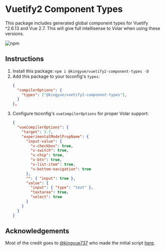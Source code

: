 # Vuetify2 Component Types

This package includes generated global component types for Vuetify ^2.6.13 and Vue 2.7. This will give full intellisense to Volar when using these versions.

![npm](https://img.shields.io/npm/v/@kingyue/vuetify2-component-types)

## Instructions

1. Install this package: `npm i @kingyue/vuetify2-component-types -D`
2. Add this package to your tsconfig's `types`:
   ```json
   {
     "compilerOptions": {
       "types": ["@kingyue/vuetify2-component-types"],
     }
   },
   ```
3. Configure tsconfig's `vueCompilerOptions` for proper Volar support:
   ```json
   {
     "vueCompilerOptions": {
       "target": 2.7,
       "experimentalModelPropName": {
         "input-value": {
           "v-checkbox": true,
           "v-switch": true,
           "v-chip": true,
           "v-btn": true,
           "v-list-item": true,
           "v-bottom-navigation": true
         },
         "": { "input": true },
         "value": {
           "input": { "type": "text" },
           "textarea": true,
           "select": true
         }
       }
     }
   }
   ```

## Acknowledgements

Most of the credit goes to [@kingyue737](https://github.com/kingyue737) who made the initial script [here](https://github.com/vuetifyjs/vuetify/issues/14798#issuecomment-1139788615).
